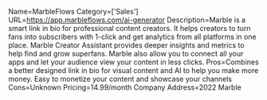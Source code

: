 Name=MarbleFlows
Category=['Sales']
URL=https://app.marbleflows.com/ai-generator
Description=Marble is a smart link in bio for professional content creators. It helps creators to turn fans into subscribers with 1-click and get analytics from all platforms in one place. Marble Creator Assistant provides deeper insights and metrics to help find and grow superfans. Marble also allow you to connect all your apps and let your audience view your content in less clicks.
Pros=Combines a better designed link in bio for visual content and AI to help you make more money. Easy to monetize your content and showcase your channels
Cons=Unknown
Pricing=14.99/month
Company Address=2022 Marble

